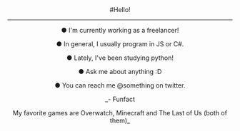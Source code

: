 <center>#Hello!<center>

  
***

  
● I'm currently working as a freelancer!
  
● In general, I usually program in JS or C#.
  
● Lately, I've been studying python!
  
● Ask me about anything :D
  
● You can reach me @something on twitter.

_- Funfact 
  
My favorite games are Overwatch, Minecraft and The Last of Us (both of them)_
